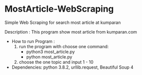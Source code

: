 # MostArticle-WebScraping
Simple Web Scraping for search most article at kumparan

Description : This program show most article from kumparan.com
- How to run Program : 
  1. run the program with choose one command:
      - python3 most_article.py 
      - python most_article.py
  2. choose the one topic and input 1 - 10
- Dependencies: python 3.8.2, urllib.request, Beautiful Soup 4
